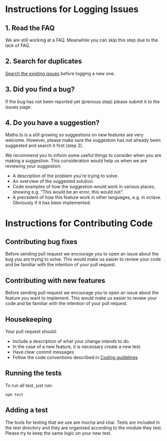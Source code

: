 # Instructions for Logging Issues
## 1. Read the FAQ
We are still working at a FAQ. Meanwhile you can skip this step due to the lack of FAQ.
## 2. Search for duplicates
[Search the existing issues](https://github.com/tslovers/sci.ts/issues) before logging a new one.
## 3. Did you find a bug?
If the bug has not been reported yet (previous step) please submit it to the issues page.
## 4. Do you have a suggestion?
Maths.ts is a still growing so suggestions on new features are very welcome. However, please make sure the suggestion has not already been suggested and search it first (step 2).

We recommend you to inform some useful things to consider when you are making a suggestion. This consideration would help us when we are reviewing your suggestion:
* A description of the problem you're trying to solve.
* An overview of the suggested solution.
* Code examples of how the suggestion would work in various places, showing e.g. "This would be an error, this would not".
* A precedent of how this feature work in other languages, e.g. in octave. Obviously if it has been implemented.

# Instructions for Contributing Code
## Contributing bug fixes
Before sending pull request we encourage you to open an issue about the bug you are trying to solve. This would make us easier to review your code and be familiar with the intention of your pull request.

## Contributing with new features
Before sending pull request we encourage you to open an issue about the feature you want to implement. This would make us easier to review your code and be familiar with the intention of your pull request.

## Housekeeping
Your pull request should:
* Include a description of what your change intends to do.
* In the case of a new feature, it is necessary create a new test.
* Have clear commit messages
* Follow the code conventions described in [Coding guidelines](https://github.com/tslovers/sci.ts/blob/master/CODING_GUIDELINE.md)

## Running the tests
To run all test, just run:
    
    npm test

## Adding a test
The tools for testing that we use are mocha and chai. Tests are included in the test directory and they are organized according to the module they test. Please try to keep the same logic on your new test.